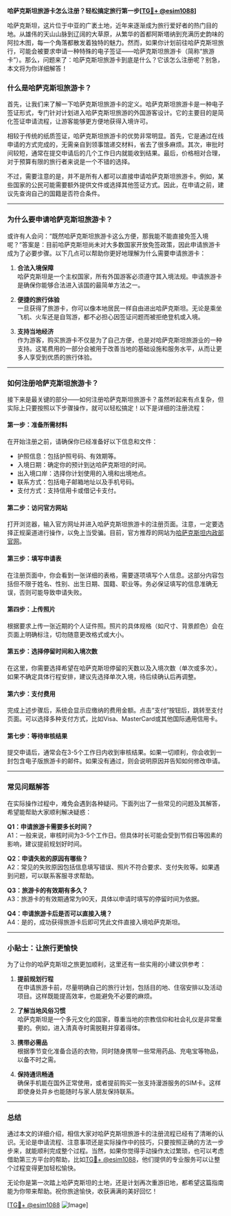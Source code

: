 **哈萨克斯坦旅游卡怎么注册？轻松搞定旅行第一步[[TG💪+ @esim1088](https://t.me/s/esim1088)]**

哈萨克斯坦，这片位于中亚的广袤土地，近年来逐渐成为旅行爱好者的热门目的地。从雄伟的天山山脉到辽阔的大草原，从繁华的首都阿斯塔纳到充满历史韵味的阿拉木图，每一个角落都散发着独特的魅力。然而，如果你计划前往哈萨克斯坦旅行，可能会被要求申请一种特殊的电子签证——哈萨克斯坦旅游卡（简称“旅游卡”）。那么，问题来了：哈萨克斯坦旅游卡到底是什么？它该怎么注册呢？别急，本文将为你详细解答！

### **什么是哈萨克斯坦旅游卡？**

首先，让我们来了解一下哈萨克斯坦旅游卡的定义。哈萨克斯坦旅游卡是一种电子签证形式，专门针对计划进入哈萨克斯坦旅游的外国游客设计。它的主要目的是简化签证申请流程，让游客能够更方便地获得入境许可。

相较于传统的纸质签证，哈萨克斯坦旅游卡的优势非常明显。首先，它是通过在线申请的方式完成的，无需亲自到领事馆递交材料，省去了很多麻烦。其次，审批时间较短，通常在提交申请后的几个工作日内就能收到结果。最后，价格相对合理，对于预算有限的旅行者来说是一个不错的选择。

不过，需要注意的是，并不是所有人都可以直接申请哈萨克斯坦旅游卡。例如，某些国家的公民可能需要额外提供文件或选择其他签证方式。因此，在申请之前，建议先查询自己的国籍是否符合条件。

---

### **为什么要申请哈萨克斯坦旅游卡？**

或许有人会问：“既然哈萨克斯坦旅游卡这么方便，那我能不能直接免签入境呢？”答案是：目前哈萨克斯坦尚未对大多数国家开放免签政策，因此申请旅游卡成为了必要步骤。以下几点可以帮助你更好地理解为什么需要申请旅游卡：

1. **合法入境保障**  
   哈萨克斯坦是一个主权国家，所有外国游客必须遵守其入境法规。申请旅游卡是确保你能够合法进入该国的最简单方法之一。

2. **便捷的旅行体验**  
   一旦获得了旅游卡，你可以像本地居民一样自由进出哈萨克斯坦。无论是乘坐飞机、火车还是自驾游，都不必担心因签证问题而被拒绝登机或入境。

3. **支持当地经济**  
   作为游客，购买旅游卡不仅是为了自己方便，也是对哈萨克斯坦旅游业的一种支持。这笔费用的一部分会被用于改善当地的基础设施和服务水平，从而让更多人享受到优质的旅行体验。

---

### **如何注册哈萨克斯坦旅游卡？**

接下来是最关键的部分——如何注册哈萨克斯坦旅游卡？虽然听起来有点复杂，但实际上只要按照以下步骤操作，就可以轻松搞定！以下是详细的注册流程：

#### **第一步：准备所需材料**
在开始注册之前，请确保你已经准备好以下信息和文件：
- 护照信息：包括护照号码、有效期等。
- 入境日期：确定你的预计到达哈萨克斯坦的时间。
- 出入境口岸：选择你计划使用的入境和出境地点。
- 联系方式：包括电子邮箱地址以及手机号码。
- 支付方式：支持信用卡或借记卡支付。

#### **第二步：访问官方网站**
打开浏览器，输入官方网址并进入哈萨克斯坦旅游卡的注册页面。注意，一定要选择正规渠道进行操作，以免上当受骗。目前，官方推荐的网站为[哈萨克斯坦内政部官网](https://visa.gov.kz/)。

#### **第三步：填写申请表**
在注册页面中，你会看到一张详细的表格，需要逐项填写个人信息。这部分内容包括但不限于姓名、性别、出生日期、国籍、职业等。务必保证填写的信息准确无误，否则可能导致申请失败。

#### **第四步：上传照片**
根据要求上传一张近期的个人证件照。照片的具体规格（如尺寸、背景颜色）会在页面上明确标注，切勿随意更改格式或大小。

#### **第五步：选择停留时间和入境次数**
在这里，你需要选择希望在哈萨克斯坦停留的天数以及入境次数（单次或多次）。如果不确定具体行程安排，建议先选择单次入境，待后续确认后再调整。

#### **第六步：支付费用**
完成上述步骤后，系统会显示应缴纳的费用金额。点击“支付”按钮后，跳转至支付页面。可以选择多种支付方式，比如Visa、MasterCard或其他国际通用信用卡。

#### **第七步：等待审核结果**
提交申请后，通常会在3-5个工作日内收到审核结果。如果一切顺利，你会收到一封包含电子版旅游卡的邮件。如果没有通过，则会说明原因并告知如何修改申请。

---

### **常见问题解答**

在实际操作过程中，难免会遇到各种疑问。下面列出了一些常见的问题及其解答，希望能帮助大家顺利解决疑惑：

**Q1：申请旅游卡需要多长时间？**  
A1：一般来说，审核时间为3-5个工作日。但具体时长可能会受到节假日等因素的影响，建议提前规划好时间。

**Q2：申请失败的原因有哪些？**  
A2：常见的失败原因包括信息填写错误、照片不符合要求、支付失败等。如果遇到问题，可以联系客服寻求帮助。

**Q3：旅游卡的有效期有多久？**  
A3：旅游卡的有效期通常为90天，具体以申请时填写的停留时间为依据。

**Q4：申请旅游卡后是否可以直接入境？**  
A4：是的，成功获得旅游卡后即可凭此文件直接入境哈萨克斯坦。

---

### **小贴士：让旅行更愉快**

为了让你的哈萨克斯坦之旅更加顺利，这里还有一些实用的小建议供参考：

1. **提前规划行程**  
   在申请旅游卡前，尽量明确自己的旅行计划，包括目的地、住宿安排以及活动项目。这样既能提高效率，也能避免不必要的麻烦。

2. **了解当地风俗习惯**  
   哈萨克斯坦是一个多元文化的国家，尊重当地的宗教信仰和社会礼仪是非常重要的。例如，进入清真寺时需脱鞋并穿着得体。

3. **携带必需品**  
   根据季节变化准备合适的衣物，同时随身携带一些常用药品、充电宝等物品，以备不时之需。

4. **保持通讯畅通**  
   确保手机能在国外正常使用，或者提前购买一张支持漫游服务的SIM卡。这样即使身处异乡也能随时与家人朋友保持联系。

---

### **总结**

通过本文的详细介绍，相信大家对哈萨克斯坦旅游卡的注册流程已经有了清晰的认识。无论是申请流程、注意事项还是实际操作中的技巧，只要按照正确的方法一步步来，就能顺利完成整个过程。当然，如果你觉得手动操作太过繁琐，也可以考虑借助第三方平台的帮助，比如[TG💪+ @esim1088](https://t.me/s/esim1088)，他们提供的专业服务可以让整个过程变得更加轻松愉快。

无论你是第一次踏上哈萨克斯坦的土地，还是计划再次重游旧地，都希望这篇指南能为你带来帮助。祝你旅途愉快，收获满满的美好回忆！

[[TG💪+ @esim1088](https://t.me/s/esim1088) ![Image](https://i.postimg.cc/4NQfJmqS/Snipaste-2025-05-13-00-14-12.png)]